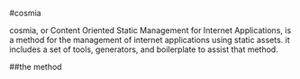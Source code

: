 #cosmia

cosmia, or Content Oriented Static Management for Internet Applications, is a method for the management of internet applications using static assets. it includes a set of tools, generators, and boilerplate to assist that method. 


##the method

